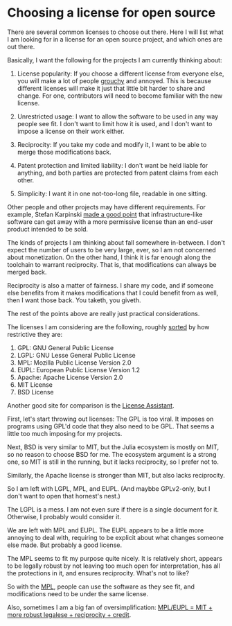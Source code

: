 # Choosing a license for open source

There are several common licenses to choose out there. Here I will list what I
am looking for in a license for an open source project, and which ones are out
there.

Basically, I want the following for the projects I am currently thinking about:

 1. License popularity: If you choose a different license from everyone
    else, you will make a lot of people
    [grouchy](https://discourse.julialang.org/t/package-license/7109/4) and
    annoyed. This is because different licenses will make it just that
    little bit harder to share and change. For one, contributors will need
    to become familiar with the new license.

 2. Unrestricted usage: I want to allow the software to be used in any way
    people see fit. I don't want to limit how it is used, and I don't want
    to impose a license on their work either.

 3. Reciprocity: If you take my code and modify it, I want to be able to
    merge those modifications back.

 4. Patent protection and limited liability: I don't want be held liable for
    anything, and both parties are protected from patent claims from each
    other.

 5. Simplicity: I want it in one not-too-long file, readable in one sitting.

Other people and other projects may have different requirements. For example,
Stefan Karpinski [made a good
point](https://discourse.julialang.org/t/package-license/7109/15) that
infrastructure-like software can get away with a more permissive license than
an end-user product intended to be sold.

The kinds of projects I am thinking about fall somewhere in-between. I don't
expect the number of users to be very large, ever, so I am not concerned about
monetization. On the other hand, I think it is far enough along the toolchain
to warrant reciprocity. That is, that modifications can always be merged back.

Reciprocity is also a matter of fairness. I share my code, and if someone else
benefits from it makes modifications that I could benefit from as well, then I
want those back. You taketh, you giveth.

The rest of the points above are really just practical considerations.

The licenses I am considering are the following, roughly
[sorted](https://choosealicense.com/licenses/) by how restrictive they are:

 1. GPL: GNU General Public License
 3. LGPL: GNU Lesse General Public License
 4. MPL: Mozilla Public License Version 2.0
 5. EUPL: European Public License Version 1.2
 6. Apache: Apache License Version 2.0
 7. MIT License
 8. BSD License

Another good site for comparison is the [License
Assistant](https://joinup.ec.europa.eu/collection/eupl/joinup-licensing-assistant-jla).

First, let's start throwing out licenses: The GPL is too viral. It imposes on
programs using GPL'd code that they also need to be GPL. That seems a little
too much imposing for my projects.

Next, BSD is very similar to MIT, but the Julia ecosystem is mostly on MIT, so
no reason to choose BSD for me. The ecosystem argument is a strong one, so MIT
is still in the running, but it lacks reciprocity, so I prefer not to.

Similarly, the Apache license is stronger than MIT, but also lacks reciprocity.

So I am left with LGPL, MPL, and EUPL. (And maybbe GPLv2-only, but I don't want
to open that hornest's nest.)

The LGPL is a mess. I am not even sure if there is a single document for it.
Otherwise, I probably would consider it.

We are left with MPL and EUPL. The EUPL appears to be a little more annoying to
deal with, requiring to be explicit about what changes someone else made. But
probably a good license.

The MPL seems to fit my purpose quite nicely. It is relatively short, appears
to be legally robust by not leaving too much open for interpretation, has all
the protections in it, and ensures reciprocity. What's not to like?

So with the [MPL](https://www.mozilla.org/en-US/MPL/), people can use the
software as they see fit, and modifications need to be under the same license.

Also, sometimes I am a big fan of oversimplification:
[MPL/EUPL = MIT + more robust legalese + reciprocity +
credit](https://discourse.julialang.org/t/package-licenses-contemplations-and-considerations/117922/9).
